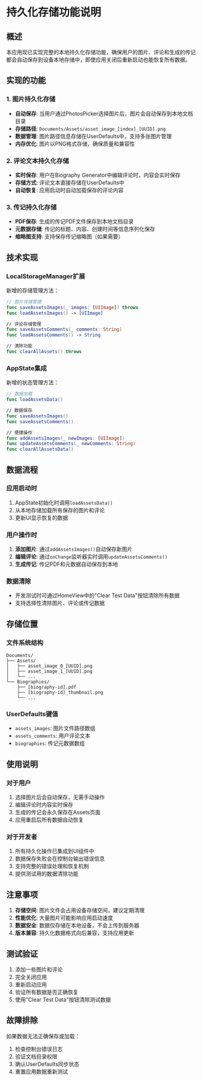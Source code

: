 # 持久化存储功能说明

## 概述

本应用现已实现完整的本地持久化存储功能，确保用户的图片、评论和生成的传记都会自动保存到设备本地存储中，即使应用关闭后重新启动也能恢复所有数据。

## 实现的功能

### 1. 图片持久化存储
- **自动保存**: 当用户通过PhotosPicker选择图片后，图片会自动保存到本地文档目录
- **存储路径**: `Documents/Assets/asset_image_[index]_[UUID].png`
- **数据管理**: 图片路径信息存储在UserDefaults中，支持多张图片管理
- **内存优化**: 图片以PNG格式存储，确保质量和兼容性

### 2. 评论文本持久化存储
- **实时保存**: 用户在Biography Generator中编辑评论时，内容会实时保存
- **存储方式**: 评论文本直接存储在UserDefaults中
- **自动恢复**: 应用启动时自动加载保存的评论内容

### 3. 传记持久化存储
- **PDF保存**: 生成的传记PDF文件保存到本地文档目录
- **元数据存储**: 传记的标题、内容、创建时间等信息序列化保存
- **缩略图支持**: 支持保存传记缩略图（如果需要）

## 技术实现

### LocalStorageManager扩展

新增的存储管理方法：

```swift
// 图片存储管理
func saveAssetsImages(_ images: [UIImage]) throws
func loadAssetsImages() -> [UIImage]

// 评论存储管理  
func saveAssetsComments(_ comments: String)
func loadAssetsComments() -> String

// 清除功能
func clearAllAssets() throws
```

### AppState集成

新增的状态管理方法：

```swift
// 数据加载
func loadAssetsData()

// 数据保存
func saveAssetsImages()
func saveAssetsComments()

// 便捷操作
func addAssetsImages(_ newImages: [UIImage])
func updateAssetsComments(_ newComments: String)
func clearAllAssetsData()
```

## 数据流程

### 应用启动时
1. AppState初始化时调用`loadAssetsData()`
2. 从本地存储加载所有保存的图片和评论
3. 更新UI显示恢复的数据

### 用户操作时
1. **添加图片**: 通过`addAssetsImages()`自动保存新图片
2. **编辑评论**: 通过`onChange`监听器实时调用`updateAssetsComments()`
3. **生成传记**: 传记PDF和元数据自动保存到本地

### 数据清除
- 开发测试时可通过HomeView中的"Clear Test Data"按钮清除所有数据
- 支持选择性清除图片、评论或传记数据

## 存储位置

### 文件系统结构
```
Documents/
├── Assets/
│   ├── asset_image_0_[UUID].png
│   ├── asset_image_1_[UUID].png
│   └── ...
└── Biographies/
    ├── [biography-id].pdf
    ├── [biography-id]_thumbnail.png
    └── ...
```

### UserDefaults键值
- `assets_images`: 图片文件路径数组
- `assets_comments`: 用户评论文本
- `biographies`: 传记元数据数组

## 使用说明

### 对于用户
1. 选择图片后会自动保存，无需手动操作
2. 编辑评论时内容实时保存
3. 生成的传记会永久保存在Assets页面
4. 应用重启后所有数据自动恢复

### 对于开发者
1. 所有持久化操作已集成到UI组件中
2. 数据保存失败会在控制台输出错误信息
3. 支持完整的错误处理和恢复机制
4. 提供测试用的数据清除功能

## 注意事项

1. **存储空间**: 图片文件会占用设备存储空间，建议定期清理
2. **性能优化**: 大量图片可能影响应用启动速度
3. **数据安全**: 数据仅存储在本地设备，不会上传到服务器
4. **版本兼容**: 持久化数据格式向后兼容，支持应用更新

## 测试验证

1. 添加一些图片和评论
2. 完全关闭应用
3. 重新启动应用
4. 验证所有数据是否正确恢复
5. 使用"Clear Test Data"按钮清除测试数据

## 故障排除

如果数据无法正确保存或加载：

1. 检查控制台错误日志
2. 验证文档目录权限
3. 确认UserDefaults同步状态
4. 重置应用数据重新测试 